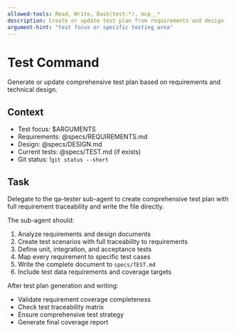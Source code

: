 ```yaml
---
allowed-tools: Read, Write, Bash(test:*), mcp__*
description: Create or update test plan from requirements and design
argument-hint: "test focus or specific testing area"
---
```


# Test Command

Generate or update comprehensive test plan based on requirements and technical design.

## Context
- Test focus: $ARGUMENTS
- Requirements: @specs/REQUIREMENTS.md
- Design: @specs/DESIGN.md
- Current tests: @specs/TEST.md (if exists)
- Git status: !`git status --short`

## Task
Delegate to the qa-tester sub-agent to create comprehensive test plan with full requirement traceability and write the file directly.

The sub-agent should:
1. Analyze requirements and design documents
2. Create test scenarios with full traceability to requirements
3. Define unit, integration, and acceptance tests
4. Map every requirement to specific test cases
5. Write the complete document to `specs/TEST.md`
6. Include test data requirements and coverage targets

After test plan generation and writing:
- Validate requirement coverage completeness
- Check test traceability matrix
- Ensure comprehensive test strategy
- Generate final coverage report